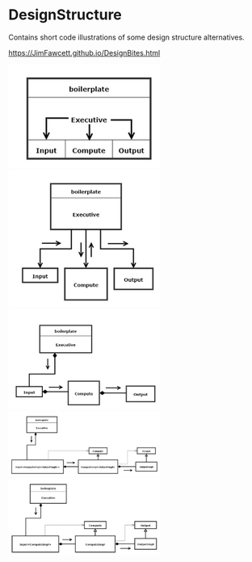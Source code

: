 # DesignStructure
Contains short code illustrations of some design structure alternatives.

https://JimFawcett.github.io/DesignBites.html

<img src="Design1.jpg#left" width="300" />
<img src="Design2.jpg#center" width="300" />
<img src="Design4.jpg#right" width="300" />
<img src="Design5.jpg" width="300" />
<img src="Design6.jpg" width="300" />
